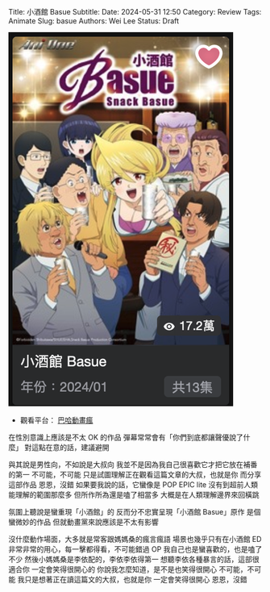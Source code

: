 Title: 小酒館 Basue
Subtitle:
Date: 2024-05-31 12:50
Category: Review
Tags: Animate
Slug: basue
Authors: Wei Lee
Status: Draft

![basue](/images/post-images/2024-basue/basue.png)

<!--more-->

* 觀看平台： [巴哈動畫瘋](https://ani.gamer.com.tw/animeVideo.php?sn=36957)

在性別意識上應該是不太 OK 的作品
彈幕常常會有「你們到底都讓聲優說了什麼」
對這點在意的話，建議避開

與其說是男性向，不如說是大叔向
我並不是因為我自己很喜歡它才把它放在補番的第一
不可能，不可能
只是試圖理解正在觀看這篇文章的大叔，也就是你
而分享這部作品
恩恩，沒錯
如果要我說的話，它蠻像是 POP EPIC lite
沒有到超前人類能理解的範圍那麼多
但所作所為還是嗑了相當多
大概是在人類理解邊界來回橫跳

氛圍上聽說是蠻重現「小酒館」的
反而分不忠實呈現「小酒館 Basue」原作
是個蠻微妙的作品
但就動畫黨來說應該是不太有影響

沒什麼動作場面，大多就是常客跟媽媽桑的瘋言瘋語
場景也幾乎只有在小酒館
ED 非常非常的用心，每一擊都得看，不可能錯過
OP 我自己也是蠻喜歡的，也是嗑了不少
然後小媽媽桑是李依配的，李依李依得第一
想聽李依各種暴言的話，這部很適合你
一定會笑得很開心的
你說我怎麼知道，是不是也笑得很開心
不可能，不可能
我只是想著正在讀這篇文的大叔，也就是你
一定會笑得很開心
恩恩，沒錯

